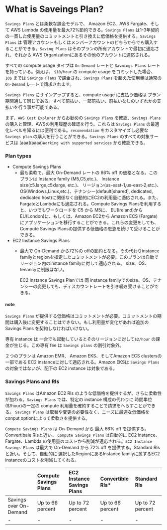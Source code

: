 # What is Saveings Plan?

`Savings Plans` とは柔軟な課金モデルで、 Amazon EC2、AWS Fargate、そして AWS Lambda の使用量を最大72%節約できる。`Savings Plans` は1-3年契約の一貫した使用量のコミットメントと引き換えに低価格を提供する。`Savings Plans` は 管理アカウントもしくはメンバーアカウントのどちらからでも購入することができる。`Saving Plans` はそのプランの所有アカウントで最初に適応され、それから AWS Organizationにあるその他のアカウントに適応される。

すべての compute usage タイプは `On-Demand` レートと `Savmings Plans` レートを持っている。例えば、 `$10/hour` の compute usage をコミットした場合、`10$` までは `Savings Plans` で課金され、`Savings Plans` を超えた使用量は通常の `On-Demand` レートで請求されます。

`Savings Plans` にサインアップすると、compute usage に支払う価格は プラン期間通して同じである。すべて前払い、一部前払い、前払いなしのいずれかの支払いを行う事が可能である。

まず、`AWS Cost Explorer` からお勧めの `Savings Plans` を確認、`Savings Plans` の購入と管理、AWSの利用履歴の確認を行う。これらは `Savings Plans` の最適化レベルを知るには便利である。`recomendation` をカスタマイズし必要な `Savings plan` の購入を行うことができる。`Savings Plans` のすべての対象サービスは  \[aaa\]\(aaaa\)`Working with supported services` から確認できる。

### Plan types

* Compute Savings Plans 
  * 最も柔軟で、最大 On-Demand レートの 66% off の価格となる。このプランは Instance family \(M5,C5,etc.\)、 Instance size\(c5.large,c5xlarge, etc.\)、 リージョン\(us-east-1,us-east-2,etc.\)、OS\(Windows,Linux,etc.\)、テナンシー\(default\[shared\], dedicated, dedicated host\)に関係なく自動的にEC2の利用量に適応される。また、FargateとLambdaにも適応される。Compute Savings Plansを利用すると、いつでもワークロードを C5 から M5に、 EU\(Ireland\)からEU\(London\)に、もしくは、Amazon EC2から Amazon ECS \(Fargate\)にアプリケーションを移行することができる。これらの変更をしても、Compute Savings Plansの提供する低価格の恩恵を続けて受けることができる。
* EC2 Instance Savings Plans
  * 最大で On-Demand から72%の offの節約となる。その代わりinstance familyとregionを指定したコミットメントが必要。このプランは自動でリージョン内のinstance familyに対して適応される。 size、OS、tenancyに制限はない。

    EC2 Instance Savings Planでは 同 instance familyでのsize、OS、テナンシーの変更しても、ディスカウントレートを引き続き受けることができる。

#### note

`Savings Plans` が提供する低価格はコミットメントが必要。コミットメントの期間は購入後に変更することはできない。もし利用量が変化があれば追加の Savings Plans を契約しなければいけない。

専有 instance は 一台でも起動しているとそのリージョンに対して`$2/hour` の課金が生じる。この専有 fee は `Savings plans` の割引対象外。

２つのプランは Amazon EMR、 Amazon EKS、そしてAmazon ECS clustersの一部である EC2 instanceに対して適応される。Amazon EKSは `Savings Plans` の対象ではないが、配下の EC2 instance は対象である。

### Savings Plans and RIs

`Savings Plans` はAmazon EC2 RIs のような低価格を提供するが、さらに柔軟性が加わる。`Savings Plans` では、特定の instance 構成の代わりに 時間単位 \($/hour\)の一定の compute 利用量を確約することで請求をへらすことができる。 `Savings Plans` は取替や変更の必要性なく、ニーズに最適な低価格を conput optionによって柔軟さを提供する。

`Compute Savings Plans` は On-Demand から 最大 66% off を提供する。Convertibale RIsと近い。 `Compute Savings Plans` は自動的に EC2 instance、Fargate、Lambda の使用量のコストから削減が適応される。`EC2 Instance Savings Plans` は最大で On-Demand から 72% off を提供する。Standard RIsと近い。そして、自動的に 選択したRegionにあるInstance familyに属するEC2 instanceのコストを削減してくれる。

<table>
  <thead>
    <tr>
      <th style="text-align:left"></th>
      <th style="text-align:left">Compute Savings Plans</th>
      <th style="text-align:left">EC2 Instance Savings Plans</th>
      <th style="text-align:left">Convertible RIs*</th>
      <th style="text-align:left">
        <p>Standard RIs</p>
        <p></p>
      </th>
    </tr>
  </thead>
  <tbody>
    <tr>
      <td style="text-align:left">Savings over On-Demand</td>
      <td style="text-align:left">Up to 66 percent</td>
      <td style="text-align:left">Up to 72 percent</td>
      <td style="text-align:left">Up to 66 percent</td>
      <td style="text-align:left">Up to 72 percent</td>
    </tr>
    <tr>
      <td style="text-align:left">-</td>
      <td style="text-align:left">-</td>
      <td style="text-align:left">-</td>
      <td style="text-align:left">-</td>
      <td style="text-align:left">-</td>
    </tr>
  </tbody>
</table>

